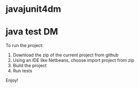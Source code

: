 # javajunit4dm

# java test DM

To run the project:

1. Download the zip of the current project from github
2. Using an IDE like Netbeans, choose import project from zip
3. Build the project
4. Run tests

Enjoy!